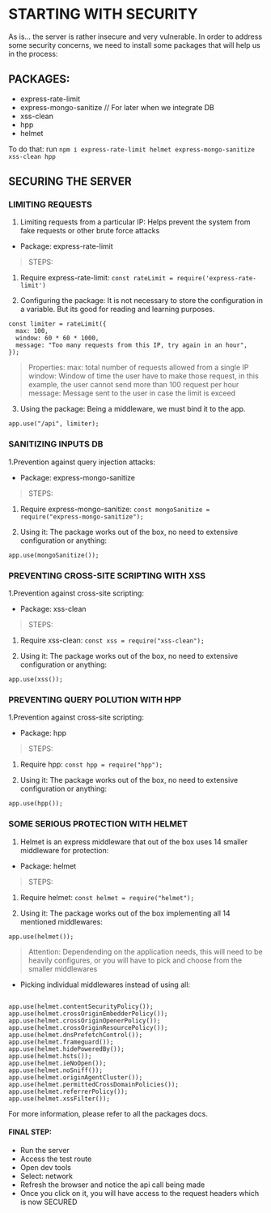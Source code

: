 # STARTING WITH SECURITY

As is... the server is rather insecure and very vulnerable. In order to address some security concerns, we need to install some packages that will help us in the process:

## PACKAGES:

- express-rate-limit
- express-mongo-sanitize // For later when we integrate DB
- xss-clean
- hpp
- helmet

To do that: run `npm i express-rate-limit helmet express-mongo-sanitize xss-clean hpp`

## SECURING THE SERVER

### LIMITING REQUESTS

1. Limiting requests from a particular IP: Helps prevent the system from fake requests or other brute force attacks

- Package: express-rate-limit

> STEPS:

1. Require express-rate-limit:
   `const rateLimit = require('express-rate-limit')`

2. Configuring the package: It is not necessary to store the configuration in a variable. But its good for reading and learning purposes.

```
const limiter = rateLimit({
  max: 100,
  window: 60 * 60 * 1000,
  message: "Too many requests from this IP, try again in an hour",
});

```

> Properties:
> max: total number of requests allowed from a single IP
> window: Window of time the user have to make those request, in this example, the user cannot send more than 100 request per hour
> message: Message sent to the user in case the limit is exceed

3. Using the package: Being a middleware, we must bind it to the app.

`app.use("/api", limiter);`

### SANITIZING INPUTS DB

1.Prevention against query injection attacks:

- Package: express-mongo-sanitize

> STEPS:

1. Require express-mongo-sanitize:
   `const mongoSanitize = require("express-mongo-sanitize");`

2. Using it: The package works out of the box, no need to extensive configuration or anything:

`app.use(mongoSanitize());`

### PREVENTING CROSS-SITE SCRIPTING WITH XSS

1.Prevention against cross-site scripting:

- Package: xss-clean

> STEPS:

1. Require xss-clean:
   `const xss = require("xss-clean");`

2. Using it: The package works out of the box, no need to extensive configuration or anything:

`app.use(xss());`

### PREVENTING QUERY POLUTION WITH HPP

1.Prevention against cross-site scripting:

- Package: hpp

> STEPS:

1. Require hpp:
   `const hpp = require("hpp");`

2. Using it: The package works out of the box, no need to extensive configuration or anything:

`app.use(hpp());`

### SOME SERIOUS PROTECTION WITH HELMET

1. Helmet is an express middleware that out of the box uses 14 smaller middleware for protection:

- Package: helmet

> STEPS:

1. Require helmet:
   `const helmet = require("helmet");`

2. Using it: The package works out of the box implementing all 14 mentioned middlewares:

`app.use(helmet());`

> Attention: Dependending on the application needs, this will need to be heavily configures, or you will have to pick and choose from the smaller middlewares

- Picking individual middlewares instead of using all:

```

app.use(helmet.contentSecurityPolicy());
app.use(helmet.crossOriginEmbedderPolicy());
app.use(helmet.crossOriginOpenerPolicy());
app.use(helmet.crossOriginResourcePolicy());
app.use(helmet.dnsPrefetchControl());
app.use(helmet.frameguard());
app.use(helmet.hidePoweredBy());
app.use(helmet.hsts());
app.use(helmet.ieNoOpen());
app.use(helmet.noSniff());
app.use(helmet.originAgentCluster());
app.use(helmet.permittedCrossDomainPolicies());
app.use(helmet.referrerPolicy());
app.use(helmet.xssFilter());

```

For more information, please refer to all the packages docs.

#### FINAL STEP:

- Run the server
- Access the test route
- Open dev tools
- Select: network
- Refresh the browser and notice the api call being made
- Once you click on it, you will have access to the request headers which is now SECURED
